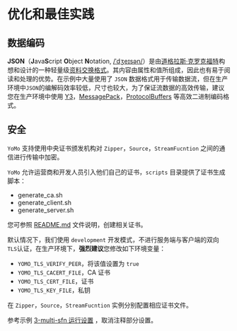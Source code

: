 # 优化和最佳实践

## 数据编码

**JSON**（**J**ava**S**cript **O**bject **N**otation, [/ˈdʒeɪsən/](https://zh.wikipedia.org/wiki/Help:英語國際音標)）是由[道格拉斯·克罗克福特](https://zh.wikipedia.org/wiki/道格拉斯·克羅克福特)构想和设计的一种轻量级[资料交换格式](https://zh.wikipedia.org/wiki/数据交换)。其内容由属性和值所组成，因此也有易于阅读和处理的优势。在示例中大量使用了 `JSON` 数据格式用于传输数据流，但在生产环境中`JSON`的编解码效率较低，尺寸也较大，为了保证流数据的高效传输，建议您在生产环境中使用 [Y3](https://github.com/yomorun/y3)，[MessagePack](https://msgpack.org/)，[ProtocolBuffers](https://developers.google.com/protocol-buffers/) 等高效二进制编码格式。

## 安全

`YoMo` 支持使用中央证书颁发机构对 `Zipper`，`Source`，`StreamFucntion` 之间的通信进行传输中加密。

`YoMo` 允许运营商和开发人员引入他们自己的证书，`scripts` 目录提供了证书生成脚本：

- generate_ca.sh
- generate_client.sh
- generate_server.sh

您可参照 [README.md](https://github.com/yomorun/yomo/blob/master/scripts/README.md) 文件说明，创建相关证书。

默认情况下，我们使用 `development` 开发模式，不进行服务端与客户端的双向 `TLS`认证，在生产环境下，**强烈建议**您修改如下环境变量：

- `YOMO_TLS_VERIFY_PEER`，将该值设置为 `true`
- `YOMO_TLS_CACERT_FILE`，CA 证书
- `YOMO_TLS_CERT_FILE`，证书
- `YOMO_TLS_KEY_FILE`，私钥

在 `Zipper`，`Source`，`StreamFucntion` 实例分别配置相应证书文件。

参考示例 [3-multi-sfn 运行设置](https://github.com/yomorun/yomo/blob/master/example/3-multi-sfn/Taskfile.yml) ，取消注释部分设置。

